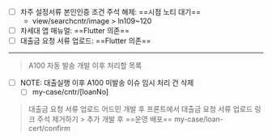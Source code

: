 - [ ] 차주 설정서류 본인인증 조건 주석 해제: ==시점 노티 대기==
	- view/searchcntr/image > ln109~120
- [ ] 차세대 앱 매뉴얼: ==Flutter 의존==
- [ ] 대출금 요청 서류 업로드: ==Flutter 의존==

***

> A100 자동 발송 개발 이후 처리할 목록
- [ ] NOTE: 대출실행 이후 A100 미발송 이슈 임시 처리 건 삭제
	- [ ] my-case/cntr/[loanNo]

> 대출금 요청 서류 업로드 어드민 개발 후 프론트에서 대출금 요청 서류 업로드 링크 주석 제거하기 > 추가 개발 후 ==운영 배포==
> 	my-case/loan-cert/confirm

